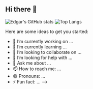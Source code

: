 ## Hi there 👋

![Edgar's GitHub stats](https://github-readme-stats.vercel.app/api?username=EdGomes234&theme=monokai&show_icons=true)
![Top Langs](https://github-readme-stats.vercel.app/api/top-langs/?username=EdGomes234&layout=compact)

Here are some ideas to get you started:

- 🔭 I’m currently working on ...
- 🌱 I’m currently learning ...
- 👯 I’m looking to collaborate on ...
- 🤔 I’m looking for help with ...
- 💬 Ask me about ...
- 📫 How to reach me: ...
- 😄 Pronouns: ...
- ⚡ Fun fact: ...
-->

